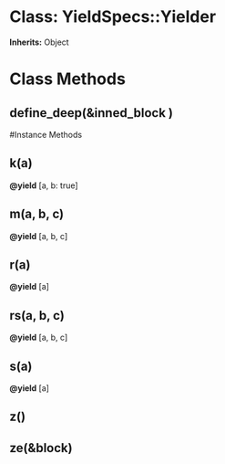 # Class: YieldSpecs::Yielder
**Inherits:** Object
    



# Class Methods
## define_deep(&inned_block ) [](#method-c-define_deep)

#Instance Methods
## k(a) [](#method-i-k)

**@yield** [a, b: true] 

## m(a, b, c) [](#method-i-m)

**@yield** [a, b, c] 

## r(a) [](#method-i-r)

**@yield** [a] 

## rs(a, b, c) [](#method-i-rs)

**@yield** [a, b, c] 

## s(a) [](#method-i-s)

**@yield** [a] 

## z() [](#method-i-z)

## ze(&block) [](#method-i-ze)

